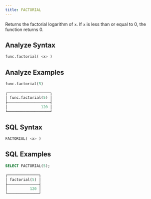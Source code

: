 ```yaml
---
title: FACTORIAL
---
```


Returns the factorial logarithm of `x`. If `x` is less than or equal to 0, the function returns 0.

## Analyze Syntax

```python
func.factorial( <x> )
```

## Analyze Examples

```python
func.factorial(5)

┌───────────────────┐
│ func.factorial(5) │
├───────────────────┤
│               120 │
└───────────────────┘
```

## SQL Syntax

```sql
FACTORIAL( <x> )
```

## SQL Examples

```sql
SELECT FACTORIAL(5);

┌──────────────┐
│ factorial(5) │
├──────────────┤
│          120 │
└──────────────┘
```